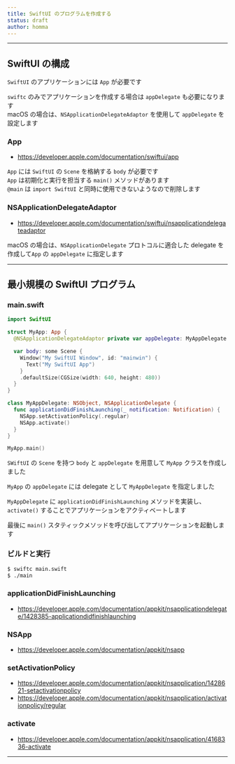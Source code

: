 ```yaml
---
title: SwiftUI のプログラムを作成する
status: draft
author: homma
---
```


--------------------------------------------------------------------------------

## SwiftUI の構成

`SwiftUI` のアプリケーションには `App` が必要です  

`swiftc` のみでアプリケーションを作成する場合は `appDelegate` も必要になります  
macOS の場合は、`NSApplicationDelegateAdaptor` を使用して `appDelegate` を設定します  

### App
- https://developer.apple.com/documentation/swiftui/app

`App` には `SwiftUI` の `Scene` を格納する `body` が必要です  
`App` は初期化と実行を担当する `main()` メソッドがあります  
`@main` は `import SwiftUI` と同時に使用できないようなので削除します  

### NSApplicationDelegateAdaptor
- https://developer.apple.com/documentation/swiftui/nsapplicationdelegateadaptor

macOS の場合は、`NSApplicationDelegate` プロトコルに適合した delegate を作成して`App` の `appDelegate` に指定します

--------------------------------------------------------------------------------

## 最小規模の SwiftUI プログラム

### main.swift

````swift
import SwiftUI

struct MyApp: App {
  @NSApplicationDelegateAdaptor private var appDelegate: MyAppDelegate

  var body: some Scene {
    Window("My SwiftUI Window", id: "mainwin") {
      Text("My SwiftUI App")
    }
    .defaultSize(CGSize(width: 640, height: 480))
  }
}

class MyAppDelegate: NSObject, NSApplicationDelegate {
  func applicationDidFinishLaunching(_ notification: Notification) {
    NSApp.setActivationPolicy(.regular)
    NSApp.activate()
  }
}

MyApp.main()
````

`SWiftUI` の `Scene` を持つ `body` と `appDelegate` を用意して `MyApp` クラスを作成しました  

`MyApp` の `appDelegate` には delegate として `MyAppDelegate` を指定しました  

`MyAppDelegate` に `applicationDidFinishLaunching` メソッドを実装し、`activate()` することでアプリケーションをアクティベートします

最後に `main()` スタティックメソッドを呼び出してアプリケーションを起動します

### ビルドと実行

````sh
$ swiftc main.swift
$ ./main
````

### applicationDidFinishLaunching
- https://developer.apple.com/documentation/appkit/nsapplicationdelegate/1428385-applicationdidfinishlaunching

### NSApp
- https://developer.apple.com/documentation/appkit/nsapp

### setActivationPolicy
- https://developer.apple.com/documentation/appkit/nsapplication/1428621-setactivationpolicy
- https://developer.apple.com/documentation/appkit/nsapplication/activationpolicy/regular

### activate
- https://developer.apple.com/documentation/appkit/nsapplication/4168336-activate

--------------------------------------------------------------------------------
